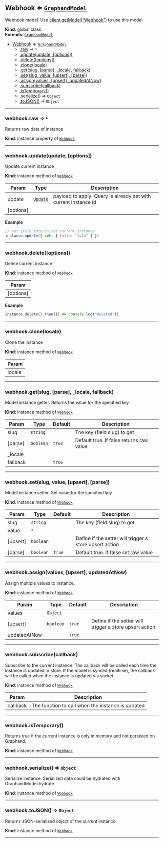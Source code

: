<a name="Webhook"></a>

## Webhook ⇐ [<code>GraphandModel</code>](GraphandModel.md#GraphandModel)
Webhook model. Use [client.getModel("Webhook")](Client.md#Client+getModel) to use this model

**Kind**: global class  
**Extends**: [<code>GraphandModel</code>](GraphandModel.md#GraphandModel)  

* [Webhook](Webhook.md#Webhook) ⇐ [<code>GraphandModel</code>](GraphandModel.md#GraphandModel)
    * [.raw](GraphandModel.md#GraphandModel+raw) ⇒ <code>\*</code>
    * [.update(update, [options])](GraphandModel.md#GraphandModel+update)
    * [.delete([options])](GraphandModel.md#GraphandModel+delete)
    * [.clone(locale)](GraphandModel.md#GraphandModel+clone)
    * [.get(slug, [parse], _locale, fallback)](GraphandModel.md#GraphandModel+get)
    * [.set(slug, value, [upsert], [parse])](GraphandModel.md#GraphandModel+set)
    * [.assign(values, [upsert], updatedAtNow)](GraphandModel.md#GraphandModel+assign)
    * [.subscribe(callback)](GraphandModel.md#GraphandModel+subscribe)
    * [.isTemporary()](GraphandModel.md#GraphandModel+isTemporary)
    * [.serialize()](GraphandModel.md#GraphandModel+serialize) ⇒ <code>Object</code>
    * [.toJSON()](GraphandModel.md#GraphandModel+toJSON) ⇒ <code>Object</code>


* * *

<a name="GraphandModel+raw"></a>

### webhook.raw ⇒ <code>\*</code>
Returns raw data of instance

**Kind**: instance property of [<code>Webhook</code>](Webhook.md#Webhook)  

* * *

<a name="GraphandModel+update"></a>

### webhook.update(update, [options])
Update current instance

**Kind**: instance method of [<code>Webhook</code>](Webhook.md#Webhook)  

| Param | Type | Description |
| --- | --- | --- |
| update | [<code>Update</code>](#Update) | payload to apply. Query is already set with current instance id |
| [options] |  |  |

**Example**  
```js
// set title toto on the current instance
instance.update({ set: { title: "toto" } })
```

* * *

<a name="GraphandModel+delete"></a>

### webhook.delete([options])
Delete current instance

**Kind**: instance method of [<code>Webhook</code>](Webhook.md#Webhook)  

| Param |
| --- |
| [options] | 

**Example**  
```js
instance.delete().then(() => console.log("deleted"))
```

* * *

<a name="GraphandModel+clone"></a>

### webhook.clone(locale)
Clone the instance

**Kind**: instance method of [<code>Webhook</code>](Webhook.md#Webhook)  

| Param |
| --- |
| locale | 


* * *

<a name="GraphandModel+get"></a>

### webhook.get(slug, [parse], _locale, fallback)
Model instance getter. Returns the value for the specified key

**Kind**: instance method of [<code>Webhook</code>](Webhook.md#Webhook)  

| Param | Type | Default | Description |
| --- | --- | --- | --- |
| slug | <code>string</code> |  | The key (field slug) to get |
| [parse] | <code>boolean</code> | <code>true</code> | Default true. If false returns raw value |
| _locale |  |  |  |
| fallback |  | <code>true</code> |  |


* * *

<a name="GraphandModel+set"></a>

### webhook.set(slug, value, [upsert], [parse])
Model instance setter. Set value for the specified key

**Kind**: instance method of [<code>Webhook</code>](Webhook.md#Webhook)  

| Param | Type | Default | Description |
| --- | --- | --- | --- |
| slug | <code>string</code> |  | The key (field slug) to get |
| value | <code>\*</code> |  |  |
| [upsert] | <code>boolean</code> |  | Define if the setter will trigger a store upsert action |
| [parse] | <code>boolean</code> | <code>true</code> | Default true. If false set raw value |


* * *

<a name="GraphandModel+assign"></a>

### webhook.assign(values, [upsert], updatedAtNow)
Assign multiple values to instance.

**Kind**: instance method of [<code>Webhook</code>](Webhook.md#Webhook)  

| Param | Type | Default | Description |
| --- | --- | --- | --- |
| values | <code>Object</code> |  |  |
| [upsert] | <code>boolean</code> | <code>true</code> | Define if the setter will trigger a store upsert action |
| updatedAtNow |  | <code>true</code> |  |


* * *

<a name="GraphandModel+subscribe"></a>

### webhook.subscribe(callback)
Subscribe to the current instance. The callback will be called each time the instance is updated in store.
If the model is synced (realtime), the callback will be called when the instance is updated via socket

**Kind**: instance method of [<code>Webhook</code>](Webhook.md#Webhook)  

| Param | Description |
| --- | --- |
| callback | The function to call when the instance is updated |


* * *

<a name="GraphandModel+isTemporary"></a>

### webhook.isTemporary()
Returns true if the current instance is only in memory and not persisted on Graphand.

**Kind**: instance method of [<code>Webhook</code>](Webhook.md#Webhook)  

* * *

<a name="GraphandModel+serialize"></a>

### webhook.serialize() ⇒ <code>Object</code>
Serialize instance. Serialized data could be hydrated with GraphandModel.hydrate

**Kind**: instance method of [<code>Webhook</code>](Webhook.md#Webhook)  

* * *

<a name="GraphandModel+toJSON"></a>

### webhook.toJSON() ⇒ <code>Object</code>
Returns JSON-serialized object of the current instance

**Kind**: instance method of [<code>Webhook</code>](Webhook.md#Webhook)  

* * *

